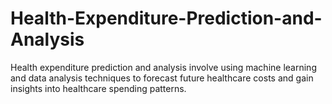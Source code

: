 # Health-Expenditure-Prediction-and-Analysis
Health expenditure prediction and analysis involve using machine learning and data analysis techniques to forecast future healthcare costs and gain insights into healthcare spending patterns. 
